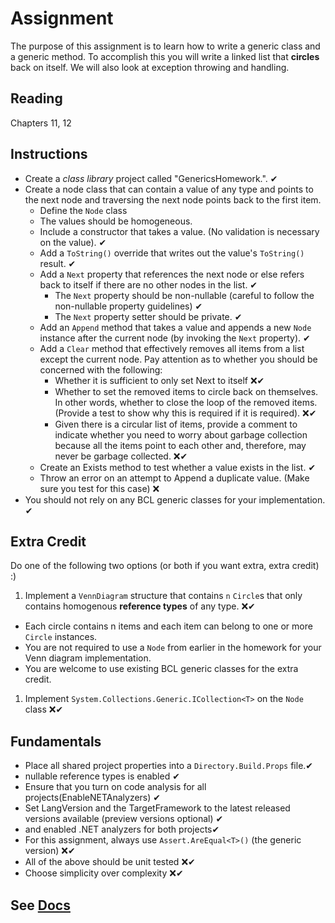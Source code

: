 # Assignment

The purpose of this assignment is to learn how to write a generic class and a generic method. To accomplish this you will write a linked list that __circles__ back on itself. We will also look at exception throwing and handling.

## Reading

Chapters 11, 12

## Instructions

- Create a *class library* project called "GenericsHomework.". ✔
- Create a node class that can contain a value of any type and points to the next node and traversing the next node points back to the first item.
  - Define the `Node` class
  - The values should be homogeneous.
  - Include a constructor that takes a value.  (No validation is necessary on the value). ✔
  - Add a `ToString()` override that writes out the value's `ToString()` result. ✔
  - Add a `Next` property that references the next node or else refers back to itself if there are no other nodes in the list. ✔
    - The `Next` property should be non-nullable (careful to follow the non-nullable property guidelines) ✔
    - The `Next` property setter should be private. ✔
  - Add an `Append` method that takes a value and appends a new `Node` instance after the current node (by invoking the `Next` property). ✔
  - Add a `Clear` method that effectively removes all items from a list except the current node. Pay attention as to whether you should be concerned with the following:
    - Whether it is sufficient to only set Next to itself ❌✔
    - Whether to set the removed items to circle back on themselves. In other words, whether to close the loop of the removed items. (Provide a test to show why this is required if it is required). ❌✔
    - Given there is a circular list of items, provide a comment to indicate whether you need to worry about garbage collection because all the items point to each other and, therefore, may never be garbage collected. ❌✔
  - Create an Exists method to test whether a value exists in the list. ✔
  - Throw an error on an attempt to Append a duplicate value. (Make sure you test for this case) ❌
- You should not rely on any BCL generic classes for your implementation. ✔

## Extra Credit

Do one of the following two options (or both if you want extra, extra credit) :)

1. Implement a `VennDiagram` structure that contains `n` `Circle`s that only contains homogenous **reference types** of any type. ❌✔

- Each circle contains n items and each item can belong to one or more `Circle` instances.
- You are not required to use a `Node` from earlier in the homework for your Venn diagram implementation.
- You are welcome to use existing BCL generic classes for the extra credit.

1. Implement `System.Collections.Generic.ICollection<T>` on the `Node` class ❌✔

## Fundamentals

- Place all shared project properties into a `Directory.Build.Props` file.✔
- nullable reference types is enabled ✔
- Ensure that you turn on code analysis for all projects(EnableNETAnalyzers) ✔
- Set LangVersion and the TargetFramework to the latest released versions available (preview versions optional)  ✔
- and enabled .NET analyzers for both projects✔
- For this assignment, always use `Assert.AreEqual<T>()` (the generic version)  ❌✔
- All of the above should be unit tested ❌✔
- Choose simplicity over complexity ❌✔

## See [Docs](https://github.com/IntelliTect-Samples/EWU-CSCD371-2024-Fall/tree/main/Docs)
